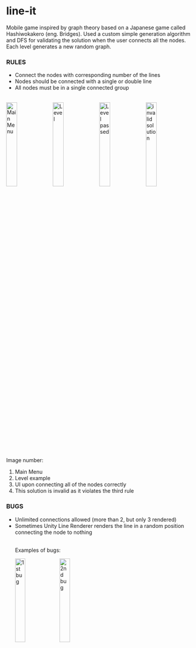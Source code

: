# line-it
Mobile game inspired by graph theory based on a Japanese game called Hashiwokakero (eng. Bridges).
Used a custom simple generation algorithm and DFS for validating the solution when the user connects all the nodes.
Each level generates a new random graph.

<h3>RULES</h3> 
<ul>
  <li>Connect the nodes with corresponding number of the lines</li>
  <li>Nodes should be connected with a single or double line</li>
  <li>All nodes must be in a single connected group</li>
</ul>

<br>
<div>
  <img src="https://user-images.githubusercontent.com/63672480/118521403-4b58db00-b73b-11eb-93a1-da48405251c9.jpg" alt="Main Menu" width="24%">
  <img src="https://user-images.githubusercontent.com/63672480/118522055-ee115980-b73b-11eb-9a08-d5100bc5408f.jpg" alt="Level" width="24%">
  <img src="https://user-images.githubusercontent.com/63672480/118522220-1b5e0780-b73c-11eb-8adb-c303e09ab043.jpg" alt="Level passed" width="24%">
  <img src="https://user-images.githubusercontent.com/63672480/218614903-92f90b18-5002-46ac-ae6b-69d0a153bc55.jpg" alt="invalid solution" width="24%">
  <br>
  <p>Image number:</p>
  <ol>
    <li>Main Menu</li>
    <li>Level example</li>
    <li>UI upon connecting all of the nodes correctly</li>
    <li>This solution is invalid as it violates the third rule</li>
  </ol>
</div>

<h3>BUGS</h3> 
<ul>
  <li>Unlimited connections allowed (more than 2, but only 3 rendered)</li>
  <li>Sometimes Unity Line Renderer renders the line in a random position connecting the node to nothing</li>
  <br>
  <p>Examples of bugs:</p>
  <img src="https://user-images.githubusercontent.com/63672480/218618561-f87e1bea-dd8a-4a49-9d20-22a31f9ae58f.jpg" alt="1st bug" width="24%">
  <img src="https://user-images.githubusercontent.com/63672480/218618576-0d1f5acb-2814-48d0-b7ec-1aa08a9c7a27.jpg" alt="2nd bug" width="24%">
</ul>
